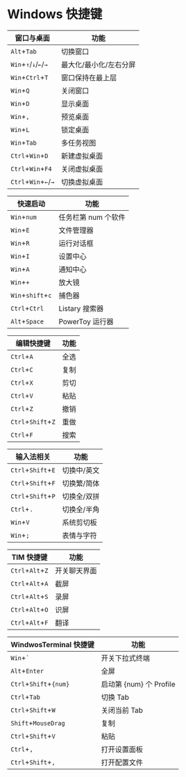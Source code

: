 # Windows 快捷键

| 窗口与桌面            | 功能                   |
| --------------------- | ---------------------- |
| `Alt`+`Tab`           | 切换窗口               |
| `Win`+`↑`/`↓`/`←`/`→` | 最大化/最小化/左右分屏 |
| `Win`+`Ctrl`+`T`      | 窗口保持在最上层       |
| `Win`+`Q`             | 关闭窗口               |
| `Win`+`D`             | 显示桌面               |
| `Win`+`,`             | 预览桌面               |
| `Win`+`L`             | 锁定桌面               |
| `Win`+`Tab`           | 多任务视图             |
| `Ctrl`+`Win`+`D`      | 新建虚拟桌面           |
| `Ctrl`+`Win`+`F4`     | 关闭虚拟桌面           |
| `Ctrl`+`Win`+`←`/`→`  | 切换虚拟桌面           |

| 快速启动          | 功能                |
| ----------------- | ------------------- |
| `Win`+`num`       | 任务栏第 num 个软件 |
| `Win`+`E`         | 文件管理器          |
| `Win`+`R`         | 运行对话框          |
| `Win`+`I`         | 设置中心            |
| `Win`+`A`         | 通知中心            |
| `Win`+`+`         | 放大镜              |
| `Win`+`shift`+`c` | 捕色器              |
| `Ctrl`+`Ctrl`     | Listary 搜索器      |
| `Alt`+`Space`     | PowerToy 运行器     |

| 编辑快捷键         | 功能 |
| ------------------ | ---- |
| `Ctrl`+`A`         | 全选 |
| `Ctrl`+`C`         | 复制 |
| `Ctrl`+`X`         | 剪切 |
| `Ctrl`+`V`         | 粘贴 |
| `Ctrl`+`Z`         | 撤销 |
| `Ctrl`+`Shift`+`Z` | 重做 |
| `Ctrl`+`F`         | 搜索 |

| 输入法相关         | 功能        |
| ------------------ | ----------- |
| `Ctrl`+`Shift`+`E` | 切换中/英文 |
| `Ctrl`+`Shift`+`F` | 切换繁/简体 |
| `Ctrl`+`Shift`+`P` | 切换全/双拼 |
| `Ctrl`+`.`         | 切换全/半角 |
| `Win`+`V`          | 系统剪切板  |
| `Win`+`;`          | 表情与字符  |

| TIM 快捷键       | 功能         |
| ---------------- | ------------ |
| `Ctrl`+`Alt`+`Z` | 开关聊天界面 |
| `Ctrl`+`Alt`+`A` | 截屏         |
| `Ctrl`+`Alt`+`S` | 录屏         |
| `Ctrl`+`Alt`+`O` | 识屏         |
| `Ctrl`+`Alt`+`F` | 翻译         |

| WindwosTerminal 快捷键 | 功能                    |
| ---------------------- | ----------------------- |
| `Win`+`` ` ``          | 开关下拉式终端          |
| `Alt`+`Enter`          | 全屏                    |
| `Ctrl`+`Shift`+`{num}` | 启动第 {num} 个 Profile |
| `Ctrl`+`Tab`           | 切换 Tab                |
| `Ctrl`+`Shift`+`W`     | 关闭当前 Tab            |
| `Shift`+`MouseDrag`    | 复制                    |
| `Ctrl`+`Shift`+`V`     | 粘贴                    |
| `Ctrl`+`,`             | 打开设置面板            |
| `Ctrl`+`Shift`+`,`     | 打开配置文件            |
